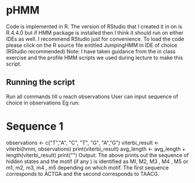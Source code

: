 # pHMM

Code is implemented in R. The version of RStudio that I created it in on is R.4.4.0 but if HMM package is installed then I think it should run on either IDEs as well.
I recommend RStudio just for convenience.
To load the code please click on the R source file entitled JumpingHMM in IDE of choice (RStudio recommended)
Note: I have taken guidance from the in class exercise and the profile HMM scripts we used during lecture to make this script.

## Running the script
Run all commands till u reach observations
User can input sequence of choice in observations
Eg run:
# Sequence 1
observations <- c("T","A", "C", "T", "G", "A","G")
viterbi_result <- viterbi(hmm, observations)
print(viterbi_result)
avg_length <- avg_length + length(viterbi_result)
print("")
Output:
The above prints out the sequence of hidden states and the motif (if any ) is identified as MI, M2, M3 , M4 , M5 or m1, m2, m3, m4 , m5  depending on which motif.
The first sequence corresponds to ACTGA and the second corresponds to TAACG.
